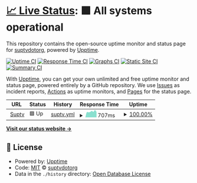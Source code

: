 # [📈 Live Status](https://suptv.org): <!--live status--> **🟩 All systems operational**

This repository contains the open-source uptime monitor and status page for [suptvdotorg](https://suptv.org), powered by [Upptime](https://github.com/upptime/upptime).

[![Uptime CI](https://github.com/suptvdotorg/suptv/workflows/Uptime%20CI/badge.svg)](https://github.com/upptime/upptime/actions?query=workflow%3A%22Uptime+CI%22)
[![Response Time CI](https://github.com/suptvdotorg/suptv/workflows/Response%20Time%20CI/badge.svg)](https://github.com/upptime/upptime/actions?query=workflow%3A%22Response+Time+CI%22)
[![Graphs CI](https://github.com/suptvdotorg/suptv/workflows/Graphs%20CI/badge.svg)](https://github.com/upptime/upptime/actions?query=workflow%3A%22Graphs+CI%22)
[![Static Site CI](https://github.com/suptvdotorg/suptv/workflows/Static%20Site%20CI/badge.svg)](https://github.com/upptime/upptime/actions?query=workflow%3A%22Static+Site+CI%22)
[![Summary CI](https://github.com/suptvdotorg/suptv/workflows/Summary%20CI/badge.svg)](https://github.com/upptime/upptime/actions?query=workflow%3A%22Summary+CI%22)

With [Upptime](https://upptime.js.org), you can get your own unlimited and free uptime monitor and status page, powered entirely by a GitHub repository. We use [Issues](https://github.com/suptvdotorg/suptv/issues) as incident reports, [Actions](https://github.com/suptvdotorg/suptv/actions) as uptime monitors, and [Pages](https://suptv.org) for the status page.

<!--start: status pages-->
<!-- This summary is generated by Upptime (https://github.com/upptime/upptime) -->
<!-- Do not edit this manually, your changes will be overwritten -->
<!-- prettier-ignore -->
| URL | Status | History | Response Time | Uptime |
| --- | ------ | ------- | ------------- | ------ |
| <img alt="" src="https://favicons.githubusercontent.com/www.suptv.org" height="13"> [Suptv](https://www.suptv.org) | 🟩 Up | [suptv.yml](https://github.com/suptvdotorg/suptv/commits/HEAD/history/suptv.yml) | <details><summary><img alt="Response time graph" src="./graphs/suptv/response-time-week.png" height="20"> 707ms</summary><br><a href="https://suptvdotorg.github.io/suptv/history/suptv"><img alt="Response time 770" src="https://img.shields.io/endpoint?url=https%3A%2F%2Fraw.githubusercontent.com%2Fsuptvdotorg%2Fsuptv%2FHEAD%2Fapi%2Fsuptv%2Fresponse-time.json"></a><br><a href="https://suptvdotorg.github.io/suptv/history/suptv"><img alt="24-hour response time 760" src="https://img.shields.io/endpoint?url=https%3A%2F%2Fraw.githubusercontent.com%2Fsuptvdotorg%2Fsuptv%2FHEAD%2Fapi%2Fsuptv%2Fresponse-time-day.json"></a><br><a href="https://suptvdotorg.github.io/suptv/history/suptv"><img alt="7-day response time 707" src="https://img.shields.io/endpoint?url=https%3A%2F%2Fraw.githubusercontent.com%2Fsuptvdotorg%2Fsuptv%2FHEAD%2Fapi%2Fsuptv%2Fresponse-time-week.json"></a><br><a href="https://suptvdotorg.github.io/suptv/history/suptv"><img alt="30-day response time 770" src="https://img.shields.io/endpoint?url=https%3A%2F%2Fraw.githubusercontent.com%2Fsuptvdotorg%2Fsuptv%2FHEAD%2Fapi%2Fsuptv%2Fresponse-time-month.json"></a><br><a href="https://suptvdotorg.github.io/suptv/history/suptv"><img alt="1-year response time 770" src="https://img.shields.io/endpoint?url=https%3A%2F%2Fraw.githubusercontent.com%2Fsuptvdotorg%2Fsuptv%2FHEAD%2Fapi%2Fsuptv%2Fresponse-time-year.json"></a></details> | <details><summary><a href="https://suptvdotorg.github.io/suptv/history/suptv">100.00%</a></summary><a href="https://suptvdotorg.github.io/suptv/history/suptv"><img alt="All-time uptime 100.00%" src="https://img.shields.io/endpoint?url=https%3A%2F%2Fraw.githubusercontent.com%2Fsuptvdotorg%2Fsuptv%2FHEAD%2Fapi%2Fsuptv%2Fuptime.json"></a><br><a href="https://suptvdotorg.github.io/suptv/history/suptv"><img alt="24-hour uptime 100.00%" src="https://img.shields.io/endpoint?url=https%3A%2F%2Fraw.githubusercontent.com%2Fsuptvdotorg%2Fsuptv%2FHEAD%2Fapi%2Fsuptv%2Fuptime-day.json"></a><br><a href="https://suptvdotorg.github.io/suptv/history/suptv"><img alt="7-day uptime 100.00%" src="https://img.shields.io/endpoint?url=https%3A%2F%2Fraw.githubusercontent.com%2Fsuptvdotorg%2Fsuptv%2FHEAD%2Fapi%2Fsuptv%2Fuptime-week.json"></a><br><a href="https://suptvdotorg.github.io/suptv/history/suptv"><img alt="30-day uptime 100.00%" src="https://img.shields.io/endpoint?url=https%3A%2F%2Fraw.githubusercontent.com%2Fsuptvdotorg%2Fsuptv%2FHEAD%2Fapi%2Fsuptv%2Fuptime-month.json"></a><br><a href="https://suptvdotorg.github.io/suptv/history/suptv"><img alt="1-year uptime 100.00%" src="https://img.shields.io/endpoint?url=https%3A%2F%2Fraw.githubusercontent.com%2Fsuptvdotorg%2Fsuptv%2FHEAD%2Fapi%2Fsuptv%2Fuptime-year.json"></a></details>

<!--end: status pages-->

[**Visit our status website →**](https://suptv.org)

## 📄 License

- Powered by: [Upptime](https://github.com/upptime/upptime)
- Code: [MIT](./LICENSE) © [suptvdotorg](https://suptv.org)
- Data in the `./history` directory: [Open Database License](https://opendatacommons.org/licenses/odbl/1-0/)
